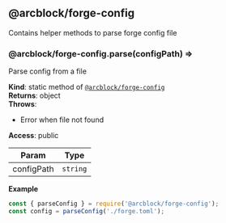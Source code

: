 <a name="module_@arcblock/forge-config"></a>

## @arcblock/forge-config
Contains helper methods to parse forge config file

<a name="module_@arcblock/forge-config.parse"></a>

### @arcblock/forge-config.parse(configPath) ⇒
Parse config from a file

**Kind**: static method of [<code>@arcblock/forge-config</code>](#module_@arcblock/forge-config)  
**Returns**: object  
**Throws**:

- Error when file not found

**Access**: public  

| Param | Type |
| --- | --- |
| configPath | <code>string</code> | 

**Example**  
```js
const { parseConfig } = require('@arcblock/forge-config');
const config = parseConfig('./forge.toml');
```
